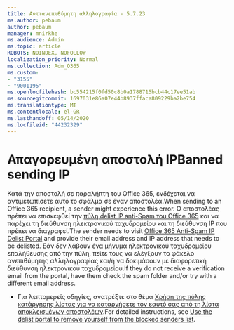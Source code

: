 ```yaml
---
title: Αντιανεπιθύμητη αλληλογραφία - 5.7.23
ms.author: pebaum
author: pebaum
manager: mnirkhe
ms.audience: Admin
ms.topic: article
ROBOTS: NOINDEX, NOFOLLOW
localization_priority: Normal
ms.collection: Adm_O365
ms.custom:
- "3155"
- "9001195"
ms.openlocfilehash: bc554215f0fd50c8b0a1788715bcb44c17ee51ab
ms.sourcegitcommit: 1697031e86a07e44b8937ffaca809229ba2be754
ms.translationtype: MT
ms.contentlocale: el-GR
ms.lasthandoff: 05/14/2020
ms.locfileid: "44232329"
---
```

# <a name="banned-sending-ip"></a><span data-ttu-id="c0cc3-102">Απαγορευμένη αποστολή IP</span><span class="sxs-lookup"><span data-stu-id="c0cc3-102">Banned sending IP</span></span>

<span data-ttu-id="c0cc3-103">Κατά την αποστολή σε παραλήπτη του Office 365, ενδέχεται να αντιμετωπίσετε αυτό το σφάλμα σε έναν αποστολέα.</span><span class="sxs-lookup"><span data-stu-id="c0cc3-103">When sending to an Office 365 recipient, a sender might experience this error.</span></span> <span data-ttu-id="c0cc3-104">Ο αποστολέας πρέπει να επισκεφθεί την [πύλη delist IP anti-Spam του Office 365](https://sender.office.com/) και να παρέχει τη διεύθυνση ηλεκτρονικού ταχυδρομείου και τη διεύθυνση IP που πρέπει να διαγραφεί.</span><span class="sxs-lookup"><span data-stu-id="c0cc3-104">The sender needs to visit [Office 365 Anti-Spam IP Delist Portal](https://sender.office.com/) and provide their email address and IP address that needs to be delisted.</span></span> <span data-ttu-id="c0cc3-105">Εάν δεν λάβουν ένα μήνυμα ηλεκτρονικού ταχυδρομείου επαλήθευσης από την πύλη, πείτε τους να ελέγξουν το φάκελο ανεπιθύμητης αλληλογραφίας και/ή να δοκιμάσουν με διαφορετική διεύθυνση ηλεκτρονικού ταχυδρομείου.</span><span class="sxs-lookup"><span data-stu-id="c0cc3-105">If they do not receive a verification email from the portal, have them check the spam folder and/or try with a different email address.</span></span> 

- <span data-ttu-id="c0cc3-106">Για λεπτομερείς οδηγίες, ανατρέξτε στο θέμα [Χρήση της πύλης κατάργησης λίστας για να καταργήσετε τον εαυτό σας από τη λίστα αποκλεισμένων αποστολέων](https://docs.microsoft.com/microsoft-365/security/office-365-security/use-the-delist-portal-to-remove-yourself-from-the-office-365-blocked-senders-lis?view=o365-worldwide).</span><span class="sxs-lookup"><span data-stu-id="c0cc3-106">For detailed instructions, see [Use the delist portal to remove yourself from the blocked senders list](https://docs.microsoft.com/microsoft-365/security/office-365-security/use-the-delist-portal-to-remove-yourself-from-the-office-365-blocked-senders-lis?view=o365-worldwide).</span></span>

